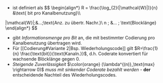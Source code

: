 - ist definiert als
$$
\begin{align*}
R = \frac{\log_{2}(|\mathcal{W}|)}{n} &\text{ bit pro Kanalbenutzung}\\\\

|\mathcal{W}|\;&…\;\text{Anz. zu übertr. Nachr.}\\
n \; &… \; \text{Blocklänge}
\end{align*}
$$
- gibt _Informationsmenge pro Bit_ an, die mit bestimmter Codierung pro Kanalbenutzung übertragen wird.
- Für [[Codierung#Variante 2|Bsp. Wiederholungscode]] gilt $R=\frac{1}{n} \frac{\text{bit}}{\text{Kanaln.}}$, d.h. Coderate konvertiert für wachsende Blöcklänge gegen 0.
- *Steigende Zuverlässigkeit* $\color{orange} (\lambda^{(n)}_\text{max} \rightarrow 0)$ *muss mit sinkender Coderate bezahlt werden* - **der** entscheidende Nachteil des Wiederholungscodes.